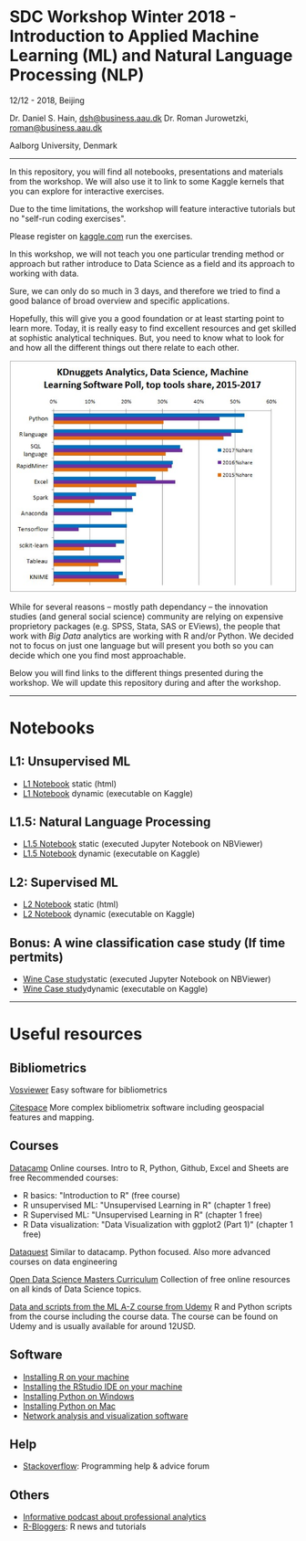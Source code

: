 # SDC Workshop Winter 2018 - Introduction to Applied Machine Learning (ML) and Natural Language Processing (NLP)

12/12 - 2018, Beijing 

Dr. Daniel S. Hain, dsh@business.aau.dk
Dr. Roman Jurowetzki, roman@business.aau.dk

Aalborg University, Denmark

---

In this repository, you will find all notebooks, presentations and materials from the workshop. We will also use it to link to some Kaggle kernels that you can explore for interactive exercises.

Due to the time limitations, the workshop will feature interactive tutorials but no "self-run coding exercises".

Please register on [kaggle.com](https://www.kaggle.com) run the exercises.

In this workshop, we will not teach you one particular trending method or approach but rather introduce to Data Science as a field and its approach to working with data.

Sure, we can only do so much in 3 days, and therefore we tried to find a good balance of broad overview and specific applications.

Hopefully, this will give you a good foundation or at least starting point to learn more. Today, it is really easy to find excellent resources and get skilled at sophistic analytical techniques. But, you need to know what to look for and how all the different things out there relate to each other. 

![kdn](media/kdnuggets.jpg)

While for several reasons – mostly path dependancy – the innovation studies (and general social science) community are relying on expensive proprietory packages (e.g. SPSS, Stata, SAS or EViews), the people that work with *Big Data* analytics are working with R and/or Python. We decided not to focus on just one language but will present you both so you can decide which one you find most approachable.

Below you will find links to the different things presented during the workshop. We will update this repository during and after the workshop.

---

# Notebooks

## L1: Unsupervised ML

* [L1 Notebook](https://raw.githack.com/daniel-hain/SDC_ML_intro_2018/master/notebooks/L1_unsupervised_ml.html) static (html)
* [L1 Notebook](https://www.kaggle.com/danielhain/sdc-workshop-2018-winter-l1-unsupervised-ml) dynamic (executable on Kaggle)

## L1.5: Natural Language Processing
* [L1.5 Notebook](http://nbviewer.jupyter.org/github/daniel-hain/SDC_ML_intro_2018/blob/master/notebooks/L1.5_intro_nlp.ipynb) static (executed Jupyter Notebook on NBViewer)
* [L1.5 Notebook](https://www.kaggle.com/romanj86/intro-natural-language-processing) dynamic (executable on Kaggle)


## L2: Supervised ML

* [L2 Notebook](https://raw.githack.com/daniel-hain/SDC_ML_intro_2018/master/notebooks/L2_supervised_ml.html) static (html)
* [L2 Notebook](https://www.kaggle.com/danielhain/sdc-workshop-2018-winter-l2-supervised-ml) dynamic (executable on Kaggle)

## Bonus: A wine classification case study (If time pertmits)
* [Wine Case study](http://nbviewer.jupyter.org/github/SDS-AAU/M1-2018/blob/master/A_quick_python_modelling_pipeline.ipynb)static (executed Jupyter Notebook on NBViewer)
* [Wine Case study](https://www.kaggle.com/romanj86/predicting-italian-wines)dynamic (executable on Kaggle)

---

# Useful resources

## Bibliometrics

[Vosviewer](http://www.vosviewer.com/)
Easy software for bibliometrics

[Citespace](http://cluster.cis.drexel.edu/~cchen/citespace/)
More complex bibliometrix software including geospacial features and mapping.

## Courses

[Datacamp](https://datacamp.com)
Online courses. Intro to R, Python, Github, Excel and Sheets are free
Recommended courses:
- R basics: "Introduction to R" (free course)
- R unsupervised ML: "Unsupervised Learning in R" (chapter 1 free)
- R Supervised ML: "Unsupervised Learning in R" (chapter 1 free)
- R Data visualization: "Data Visualization with ggplot2 (Part 1)" (chapter 1 free)

[Dataquest](https://www.dataquest.io/)
Similar to datacamp. Python focused. Also more advanced courses on data engineering

[Open Data Science Masters Curriculum](http://datasciencemasters.org/)
Collection of free online resources on all kinds of Data Science topics.

[Data and scripts from the ML A-Z course from Udemy](https://www.superdatascience.com/machine-learning/)
R and Python scripts from the course including the course data. The course can be found on Udemy and is usually available for around 12USD.


## Software

* [Installing R on your machine](https://www.datacamp.com/community/tutorials/installing-R-windows-mac-ubuntu/)
* [Installing the RStudio IDE on your machine](https://www.rstudio.com/products/rstudio/download/#download)
* [Installing Python on Windows](https://www.datacamp.com/community/tutorials/installing-anaconda-windows)
* [Installing Python on Mac](https://www.datacamp.com/community/tutorials/installing-anaconda-mac-os-x)
* [Network analysis and visualization software](https://gephi.org/)

## Help

* [Stackoverflow](https://stackoverflow.com): Programming help & advice forum

## Others

* [Informative podcast about professional analytics](https://www.datacamp.com/community/podcast)
* [R-Bloggers](https://www.r-bloggers.com/): R news and tutorials
